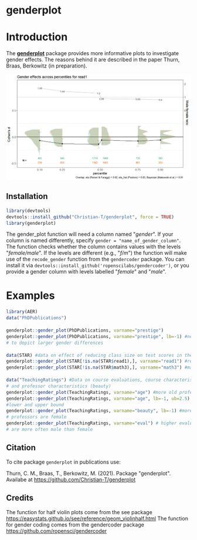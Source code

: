 # genderplot
Introduction
============

The [**genderplot**](http:://github.com/Christian-T/genderplot) package
provides more informative plots to investigate gender effects.
The reasons behind it are described in the paper Thurn, Braas, Berkowitz (in preparation).


<img src="Genderplot_demo1.png" width="672" />

Installation
------------

``` r
library(devtools)
devtools::install_github("Christian-T/genderplot", force = TRUE)
library(genderplot)
```

The gender_plot function will need a column named "*gender*". If your column is named differently, specify `gender = "name_of_gender_column"`. The function checks whether the column contains values with the levels "*female/male*". If the levels are different (e.g., "*f/m*") the function will make use of the `recode_gender` function from the `gendercoder` package. You can install it via  `devtools::install_github('ropenscilabs/gendercoder')`, or you provide a gender column with levels labelled "*female*" and "*male*".

Examples
================

``` r
library(AER)
data("PhDPublications")

genderplot::gender_plot(PhDPublications, varname="prestige")
genderplot::gender_plot(PhDPublications, varname="prestige", lb=-1) #need to adjust lower bound
# to depict larger gender differences

data(STAR) #data on effect of reducing class size on test scores in the early grades
genderplot::gender_plot(STAR[!is.na(STAR$read1),], varname="read1") #read1 = reading in first grade
genderplot::gender_plot(STAR[!is.na(STAR$math3),], varname="math3") #math3= math in 3rd grade

data("TeachingRatings") #Data on course evaluations, course characteristics,
# and professor characteristics (beauty)
genderplot::gender_plot(TeachingRatings, varname="age") #more old professors are male
genderplot::gender_plot(TeachingRatings, varname="age", lb=-1, ub=2.5) #need to adjust
#lower and upper bound
genderplot::gender_plot(TeachingRatings, varname="beauty", lb=-1) #more beautiful
# professors are female
genderplot::gender_plot(TeachingRatings, varname="eval") # higher evaluated professors
# are more often male than female


```



Citation
--------

To cite package `genderplot` in publications use:

Thurn, C. M., Braas, T., Berkowitz, M. (2021). Package "genderplot". Availabe at https://github.com/Christian-T/genderplot


Credits
-------

The function for half violin plots come from the see package https://easystats.github.io/see/reference/geom_violinhalf.html
The function for gender coding comes from the gendercoder package https://github.com/ropensci/gendercoder
